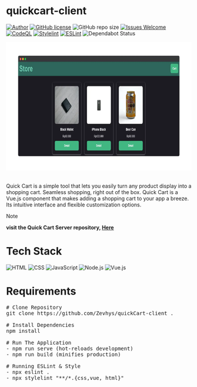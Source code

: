 # quickcart-client

[![Author](http://img.shields.io/badge/author-@Zevhys-blue.svg)](https://www.linkedin.com/in/rakha-djauhari/) [![GitHub license](https://img.shields.io/github/license/Zevhys/quickCart-client)](https://github.com/Zevhys/quickCart-client/blob/main/LICENSE) ![GitHub repo size](https://img.shields.io/github/repo-size/Zevhys/quickCart-client) [![Issues Welcome](https://img.shields.io/badge/issues-welcome-brightgreen.svg)](https://github.com/Zevhys/quickcart-client/issues) [![CodeQL](https://github.com/Zevhys/quickCart-client/actions/workflows/codeql.yml/badge.svg)](https://github.com/Zevhys/quickCart-client/actions/workflows/codeql.yml) [![Stylelint](https://img.shields.io/github/actions/workflow/status/Zevhys/quickCart-client/stylelint.yml?label=Stylelint&logo=stylelint)](https://github.com/Zevhys/quickCart-client/actions/workflows/stylelint.yml) [![ESLint](https://img.shields.io/github/actions/workflow/status/Zevhys/quickCart-client/eslint.yml?label=ESLint&logo=eslint)](https://github.com/Zevhys/quickCart-client/actions/workflows/eslint.yml) ![Dependabot Status](https://img.shields.io/badge/dependabot-active-brightgreen?logo=dependabot)

<div align="center">
<img src="preview.webp" height="350px"> 
</div>

</br>

Quick Cart is a simple tool that lets you easily turn any product display into a shopping cart. Seamless shopping, right out of the box. Quick Cart is a Vue.js component that makes adding a shopping cart to your app a breeze. Its intuitive interface and flexible customization options.

> [!NOTE]  
> <b>visit the Quick Cart Server repository, [Here](https://github.com/Zevhys/quickCart-server)</b>

# Tech Stack

![HTML](https://img.shields.io/badge/HTML-E34F26?style=flat-square&logo=html5&logoColor=ffffff)
![CSS](https://img.shields.io/badge/CSS-1572B6?style=flat-square&logo=css3&logoColor=ffffff)
![JavaScript](https://img.shields.io/badge/JavaScript-F7DF1E?style=flat-square&logo=javascript&logoColor=000000)
![Node.js](https://img.shields.io/badge/Node.js-339933?style=flat-square&logo=nodedotjs&logoColor=white)
![Vue.js](https://img.shields.io/badge/Vue.js-4FC08D?style=flat-square&logo=vuedotjs&logoColor=white)

# Requirements

<pre>
# Clone Repository
git clone https://github.com/Zevhys/quickCart-client .

# Install Dependencies
npm install

# Run The Application
- npm run serve (hot-reloads development)
- npm run build (minifies production)

# Running ESLint & Style
- npx eslint .
- npx stylelint "**/*.{css,vue, html}"
</pre>
